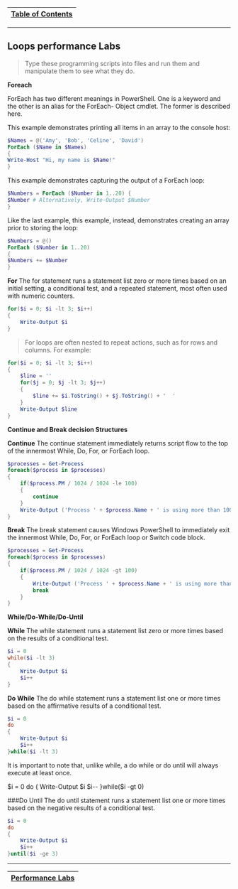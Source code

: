 |[Table of Contents](/00-Table-of-Contents.md)|
|---|

---

## Loops performance Labs

> Type these programming scripts into files and run them and manipulate them to see what they do.

**Foreach**

ForEach has two different meanings in PowerShell. One is a keyword and the other is an alias for the ForEach-
Object cmdlet. The former is described here.

This example demonstrates printing all items in an array to the console host:
```powershell
$Names = @('Amy', 'Bob', 'Celine', 'David')
ForEach ($Name in $Names)
{
Write-Host "Hi, my name is $Name!"
}
```
This example demonstrates capturing the output of a ForEach loop:
```powershell
$Numbers = ForEach ($Number in 1..20) {
$Number # Alternatively, Write-Output $Number
}
```
Like the last example, this example, instead, demonstrates creating an array prior to storing the loop:
```powershell
$Numbers = @()
ForEach ($Number in 1..20)
{
$Numbers += $Number
}
```
**For**
The for statement runs a statement list zero or more times based on an initial setting, a conditional test, and a repeated statement, most often used with numeric counters.

```powershell
for($i = 0; $i -lt 3; $i++)
{
    Write-Output $i
}
```

> For loops are often nested to repeat actions, such as for rows and columns. For example:
```powershell
for($i = 0; $i -lt 3; $i++)
{
    $line = ''
    for($j = 0; $j -lt 3; $j++)
    {
        $line += $i.ToString() + $j.ToString() + '  '
    }
    Write-Output $line
}
```
**Continue and Break decision Structures**

**Continue**
The continue statement immediately returns script flow to the top of the innermost While, Do, For, or ForEach loop.
```powershell
$processes = Get-Process
foreach($process in $processes)
{
    if($process.PM / 1024 / 1024 -le 100)
    {
        continue
    }
    Write-Output ('Process ' + $process.Name + ' is using more than 100 MB RAM.')
}
```
**Break**
The break statement causes Windows PowerShell to immediately exit the innermost While, Do, For, or ForEach loop or Switch code block.
```powershell
$processes = Get-Process
foreach($process in $processes)
{
    if($process.PM / 1024 / 1024 -gt 100)
    {
        Write-Output ('Process ' + $process.Name + ' is using more than 100 MB RAM.')
        break
    }
}
```
**While/Do-While/Do-Until**

**While**
The while statement runs a statement list zero or more times based on the results of a conditional test.
```powershell
$i = 0
while($i -lt 3)
{
    Write-Output $i
    $i++
}
```
**Do While**
The do while statement runs a statement list one or more times based on the affirmative results of a conditional test.
```powershell
$i = 0
do
{
    Write-Output $i
    $i++
}while($i -lt 3)
```
It is important to note that, unlike while, a do while or do until will always execute at least once.

$i = 0
do
{
    Write-Output $i
    $i--
}while($i -gt 0)

###Do Until
The do until statement runs a statement list one or more times based on the negative results of a conditional test.
```powershell
$i = 0
do
{
    Write-Output $i
    $i++
}until($i -ge 3)

```

---

|[Performance Labs](/04_Powershell_Scripts/05_Perf_labs.md)|
|---|
